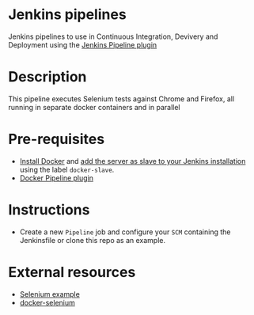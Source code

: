 # Jenkins pipelines

Jenkins pipelines to use in Continuous Integration, Devivery and Deployment using the [Jenkins Pipeline plugin](https://wiki.jenkins.io/display/JENKINS/Pipeline+Plugin)


# Description

This pipeline executes Selenium tests against Chrome and Firefox, all running in separate docker containers and in parallel

# Pre-requisites

- [Install Docker](https://docs.docker.com/engine/installation/) and [add the server as slave to your Jenkins installation](https://devopscube.com/docker-containers-as-build-slaves-jenkins/) using the label `docker-slave`.
- [Docker Pipeline plugin](https://wiki.jenkins.io/display/JENKINS/Docker+Pipeline+Plugin)

# Instructions

- Create a new `Pipeline` job and configure your `SCM` containing the Jenkinsfile or clone this repo as an example.

# External resources
- [Selenium example](https://github.com/manoharanRajesh/simple-selenium-grid)
- [docker-selenium](https://github.com/SeleniumHQ/docker-selenium)
